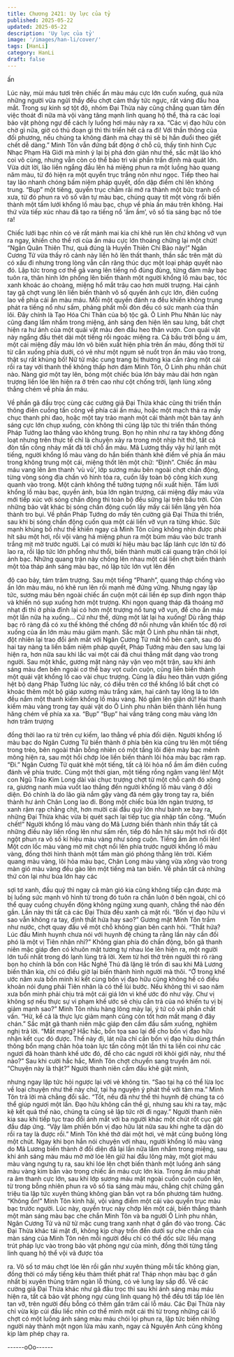 ```yaml
---
title: Chương 2421: Uy lực của tỷ
published: 2025-05-22
updated: 2025-05-22
description: 'Uy lực của tỷ'
image: '/images/han-li/cover/'
tags: [HanLi]
category: HanLi
draft: false
---
```


ấn

Lúc này, mùi máu tươi trên chiếc ấn màu máu cực lớn cuốn
xuống, quá nửa những người vừa ngửi thấy đều chợt cảm thấy
tức ngực, rất váng đầu hoa mắt.
Trong sự kinh sợ tột độ, nhóm Đại Thừa này cũng chẳng quan
tâm đến việc thoát đi nữa mà vội vàng tăng mạnh linh quang hộ
thể, thả ra các loại bảo vật phòng ngự để cách ly luồng hơi máu
này ra xa.
“Các vị đạo hữu còn chờ gì nữa, giờ có thủ đoạn gì thì thi triển
hết cả ra đi! Với thần thông của đối phương, nếu chúng ta không
đánh mà chạy thì sẽ bị hắn đuổi theo giết chết dễ dàng.” Minh
Tôn vẫn đứng bất động ở chỗ cũ, thấy tình hình Cực Nhạc Phạm
Hà Giới mà mình ỷ lại bị phá đơn giản như thế, sắc mặt lão khó
coi vô cùng, nhưng vẫn còn có thể bảo trì vài phần trấn định mà
quát lớn.
Vừa dứt lời, lão liền ngẩng đầu lên há miệng phun ra một luồng
hào quang năm màu, từ đó hiện ra một quyển trục trắng nõn như
ngọc.
Tiếp theo hai tay lão nhanh chóng bấm niệm pháp quyết, dồn dập
điểm chỉ lên không trung.
“Bụp” một tiếng, quyển trục chẫm rãi mở ra thành một bức tranh
cổ xưa, từ đó phun ra vô số văn tự màu bạc, chúng quay tít một
vòng rồi biến thành một tấm lưới khổng lồ màu bạc, chụp về phía
ấn máu trên không.
Hai thứ vừa tiếp xúc nhau đã tạo ra tiếng nổ ‘ầm ầm’, vô số tia
sáng bạc nổ tóe ra!

Chiếc lưới bạc nhìn có vẻ rất mảnh mai kia chỉ khẽ run lên chứ
không vỡ vụn ra ngay, khiến cho thế rơi của ấn máu cực lớn
thoáng chững lại một chút!
“Ngân Quân Thiên Thư, quả đúng là Huyền Thiên Chi Bảo này!”
Ngân Cương Tử vừa thấy rõ cảnh này liền hô lên thất thanh, thần
sắc trên mặt dù có xấu đi nhưng trong lòng vẫn cắn răng thúc dục
một loại pháp quyết nào đó.
Lập tức trong cơ thể gã vang lên tiếng nổ đùng đùng, từng đám
mây bạc tuôn ra, thân hình lớn phổng lên biến thành một người
khổng lồ màu bạc, tóc xanh khoác áo choàng, miệng hổ mắt trâu
cao hơn mười trượng. Hai cánh tay gã chợt vung lên liền biến
thành vô số quyền ảnh cực lớn, điên cuồng lao về phía cái ấn
màu máu.
Mỗi một quyền đánh ra đều khiến không trung phát ra tiếng nổ
như sấm, phảng phất mỗi đòn đều có sức mạnh của thần lôi.
Đây chính là Tạo Hóa Chi Thân của bộ tộc gã.
Ô Linh Phu Nhân lúc này cũng đang lẩm nhẩm trong miệng, ánh
sáng đen hiện lên sau lưng, bất chợt hiện ra hư ảnh của một quái
vật màu đen đầu heo thân vượn.
Con quái vật này ngẩng đầu thét dài một tiếng rồi ngoác miệng ra.
Cả bầu trời bỗng u ám, một cái miệng đầy máu lớn vô biên xuất
hiện phía trên ấn máu, đồng thời từ từ cắn xuống phía dưới, có
vẻ như một ngụm sẽ nuốt trọn ấn máu vào trong, thật sự rất
khủng bố!
Nữ tử mặc cung trang bị thương kia cắn răng một cái rồi ra tay
với thanh thế không thấp hơn đám Minh Tôn, Ô Linh phu nhân
chút nào. Nàng giơ một tay lên, bóng một chiếc búa lớn bảy màu
dài hơn ngàn trượng liền lóe lên hiện ra ở trên cao như cột chống
trời, lạnh lùng xông thẳng chém về phía ấn máu.

Về phần gã đầu trọc cùng các cường giả Đại Thừa khác cũng thi
triển thần thông điên cuồng tấn công về phía cái ấn máu, hoặc
một mạch thả ra mấy chục thanh phi đao, hoặc một tay trảo mạnh
một cái thành một bàn tay ánh sáng cực lớn chụp xuống, còn
không thì cũng lập tức thi triển thần thông Pháp Tướng lao thẳng
vào không trung.
Bọn họ nhìn như ra tay không đồng loạt nhưng trên thực tế chỉ là
chuyện xảy ra trong một nhịp hít thở, tất cả đòn tấn công nháy
mắt đã tới chỗ ấn máu.
Mã Lương thấy vậy hừ lạnh một tiếng, người khổng lồ màu vàng
do hắn biến thành khẽ điểm về phía ấn máu trong không trung
một cái, miệng thốt lên một chữ: “Định”.
Chiếc ấn màu máu vang lên âm thanh ‘vù vù’, lớp sương máu bên
ngoài chợt chấn động, từng vòng sóng địa chấn vô hình tỏa ra,
cuốn lấy toàn bộ công kích xung quanh vào trong.
Một cảnh không thể tưởng tượng nổi xuất hiện.
Tấm lưới khổng lồ màu bạc, quyền ảnh, búa lớn ngàn trượng, cái
miệng đầy máu vừa mới tiếp xúc với sóng chấn động thì toàn bộ
đều sững lại trên bầu trời. Còn những bảo vật khác bị sóng chấn
động cuốn lấy mấy cái liền lặng yên hóa thành tro bụi.
Về phần Pháp Tướng do mấy tên cường giả Đại Thừa thi triển,
sau khi bị sóng chấn động cuốn qua một cái liền vỡ vụn ra từng
khúc.
Sức mạnh khủng bố như thế khiến ngay cả Minh Tôn cũng không
nhịn được phải hít sâu một hơi, rồi vội vàng há miệng phun ra một
búm máu vào bức tranh trắng mịt mờ trước người.
Lại có mười kí hiệu màu bạc lấp lánh cực lớn từ đó lao ra, rồi lập
tức lớn phổng như thổi, biến thành mười cái quang trận chói lọi
ánh bạc.
Những quang trận này chồng lên nhau một cái liền chợt biến
thành một tòa tháp ánh sáng màu bạc, nó lập tức lớn vụt lên đến

độ cao bảy, tám trăm trượng.
Sau một tiếng “Phanh”, quang tháp chống vào ấn lớn màu máu,
nó khẽ run lên rồi mạnh mẽ đứng vững.
Nhưng ngay lập tức, sương máu bên ngoài chiếc ấn cuộn một cái
liền ép sụp đỉnh ngọn tháp và khiến nó sụp xuống hơn một
trượng.
Khi ngọn quang tháp đã thoáng mờ nhạt đi thì ở phía đỉnh lại có
hơn một trượng nổ tung vỡ vụn, để cho ấn máu một lần nữa hạ
xuống...
Cứ như thế, dừng một lát lại hạ xuống!
Dù rằng tháp bạc rõ ràng đã có xu thế không thể chống đỡ nổi
nhưng vẫn khiến tốc độ rơi xuống của ấn lớn màu máu giảm
mạnh.
Sắc mặt Ô Linh phu nhân tái nhợt, đột nhiên lại trao đổi ánh mắt
với Ngân Cương Tử mắt hổ bên cạnh, sau đó hai tay nàng ta liền
bấm niệm pháp quyết, Pháp Tướng màu đen sau lưng lại hiện ra,
hơn nữa sau khi lắc vai một cái đã chui thẳng mất dạng vào trong
người.
Sau một khắc, gương mặt nàng này vặn vẹo một trận, sau khi
ánh sáng màu đen bên ngoài cơ thể bay vọt cuồn cuộn, cũng liền
biến thành một quái vật khổng lồ cao vài chục trượng.
Cũng là đầu heo thân vượn giống hệt bộ dạng Pháp Tướng lúc
nãy, có điều trên cơ thể khổng lồ bất chợt có khoác thêm một bộ
giáp xương màu trắng xám, hai cánh tay lông lá to lớn đều nắm
một thanh kiếm khổng lồ màu vàng.
Nó gầm lên giận dữ!
Hai thanh kiếm màu vàng trong tay quái vật do Ô Linh phu nhân
biến thành liền hung hăng chém về phía xa xa.
“Bụp” “Bụp” hai vầng trăng cong màu vàng lớn hơn trăm trượng

đồng thời lao ra từ trên cự kiếm, lao thẳng về phía đối diện.
Người khổng lồ màu bạc do Ngân Cương Tử biến thành ở phía
bên kia cũng tru lên một tiếng trong trẻo, bên ngoài thân bỗng
nhiên có một tầng lôi điện mày bạc mênh mông hiện ra, sau một
hồi chớp lóe liền biến thành lôi hỏa màu bạc rậm rạp.
“Đi.”
Ngân Cương Tử quát khẽ một tiếng, tất cả lôi hỏa nổ ầm ầm điên
cuồng đánh về phía trước.
Cùng một thời gian, một tiếng rồng ngâm vang lên!
Một con Ngũ Trảo Kim Long dài vài chục trượng chợt từ một chỗ
cạnh đó xông ra, giương nanh múa vuốt lao thẳng đến người
khổng lồ màu vàng ở đối diện. Đó chính là do lão già nắm gậy
vàng đã ném gậy trong tay ra, biến thành hư ảnh Chân Long lao
đi.
Bóng một chiếc búa lớn ngàn trượng, tơ xanh rậm rạp chằng chịt,
hơn mười cái đầu quỷ lớn như bánh xe bay ra, những Đại Thừa
khác vừa bị quét sạch lại tiếp tục gia nhập tấn công.
“Muốn chết!”
Người khổng lồ màu vàng do Mã Lương biến thành nhìn thấy tất
cả những điều này liền rống lên như sấm rền, tiếp đó hắn hít sâu
một hơi rồi đột ngột phun ra vô số kí hiệu màu vàng như sóng
cuộn.
Tiếng ầm ầm nổi lên!
Một cơn lốc màu vàng mờ mịt chợt nổi lên phía trước người
khổng lồ màu vàng, đồng thời hình thành một tấm màn gió phóng
thẳng lên trời.
Kiếm quang màu vàng, lôi hỏa màu bạc, Chân Long màu vàng
vừa xông vào trong màn gió màu vàng đều gào lên một tiếng mà
tan biến. Về phần tất cả những thứ còn lại như búa lớn hay các

sợi tơ xanh, đầu quỷ thì ngay cả màn gió kia cũng không tiếp cận
được mà bị luồng sức mạnh vô hình từ trong đó tuôn ra chắn luôn
ở bên ngoài, chỉ có thể quay cuồng chuyển động không ngừng
xung quanh, chẳng thể nào đến gần.
Lần này thì tất cả các Đại Thừa đều xanh cả mặt rồi.
“Bốn vị đạo hữu vì sao vẫn không ra tay, định thất hứa hay sao?”
Gương mặt Minh Tôn trầm như nước, chợt quay đầu về một chỗ
không gian bên cạnh hỏi.
“Thất hứa? Lúc đầu Minh huynh chưa nói với huynh đệ chúng ta
rằng lần này cần đối phó là một vị Tiên nhân nhỉ?” Không gian
phía đó chấn động, bốn gã thanh niên mặc giáp đen có khuôn
mặt tương tự nhau lóe lên hiện ra, một người lớn tuổi nhất trong
đó lạnh lùng trả lời.
Xem từ hơi thở trên người thì rõ ràng bọn họ chính là bốn con
Hắc Nghê Thú đã lặng lẽ trốn đi sau khi Mã Lương biến thân kia,
chỉ có điều giờ lại biến thành hình người mà thôi.
“Ở trong khế ước năm xưa bổn minh kí kết cùng bốn vị đạo hữu
cũng không hề có điều khoản nói đụng phải Tiên nhân là có thể lùi
bước. Nếu không thì vì sao năm xưa bổn minh phải chịu trả một
cái giá lớn vì khế ước đó như vậy. Chư vị không sợ nếu thực sự
vi phạm khế ước sẽ chịu cắn trả của nó khiến tu vị bị giảm mạnh
sao?” Minh Tôn nhíu hàng lông mày lại, ý tứ có vài phần chất vấn.
“Hừ, kể cả là thực lực giảm mạnh cũng còn tốt hơn mất mạng ở
đây chán.” Sắc mặt gã thanh niên mặc giáp đen cầm đầu sầm
xuống, nghiêm nghị trả lời.
“Mất mạng? Hắc hắc, bổn tọa sao lại để cho bốn vị đạo hữu nhận
kết cục đó được. Thế này đi, lát nữa chỉ cần bốn vị đạo hữu dùng
thần thông bổn mạng chân hỏa toàn lực tấn công một lần thì ta
liền coi như các ngươi đã hoàn thành khế ước đó, để cho các
ngươi rời khỏi giới này, như thế nào?” Sau khi cười hắc hắc, Minh
Tôn chợt chuyển sang truyền âm nói.
“Chuyện này là thật?” Người thanh niên cầm đầu khẽ giật mình,

nhưng ngay lập tức hỏi ngược lại với vẻ không tin.
“Sao tại hạ có thể lừa lọc về loại chuyện như thế này chứ, tại hạ
nguyện ý phát thề với tâm ma.” Minh Tôn trả lời mà chẳng đổi
sắc.
“Tốt, nếu đã như thế thì huynh đệ chúng ta có thể giúp ngươi một
lần. Đạo hữu không cần thề gì, nhưng sau khi ra tay, mặc kệ kết
quả thế nào, chúng ta cũng sẽ lập tức rời đi ngay.” Người thanh
niên kia sau khi tiếp tục trao đổi ánh mắt với ba người khác một
chút rốt cục gật đầu đáp ứng.
“Vậy làm phiền bốn vị đạo hữu lát nữa sau khi nghe ta dặn dò rồi
ra tay là được rồi.” Minh Tôn khẽ thở dài một hơi, vẻ mặt cũng
buông lỏng một chút.
Ngay khi bọn hắn nói chuyện với nhau, người khổng lồ màu vàng
do Mã Lương biến thành ở đối diện đã lại lần nữa lẩm nhẩm trong
miệng, sau khi ánh sáng màu máu mờ mờ lóe lên giữ hai đầu
lông mày, một giọt máu màu vàng ngưng tụ ra, sau khi lóe lên
chợt biến thành một luồng ánh sáng màu vàng kim bắn vào trong
chiếc ấn máu cực lớn kia.
Trong ấn máu phát ra âm thanh cực lớn, sau khi lớp sương máu
mặt ngoài cuồn cuộn cuốn lên, từ trong bỗng nhiên phun ra vô số
tia sáng màu máu, chằng chịt chừng gần triệu tia lập tức xuyên
thủng không gian bắn vọt ra bốn phương tám hướng.
“Không ổn!”
Minh Tôn kinh hãi, vội vàng điểm một cái vào quyển trục màu bạc
trước người. Lúc này, quyển trục này chớp lên một cái, biến thẳng
thành một màn sáng màu bạc che chắn Minh Tôn và ba người Ô
Linh phu nhân, Ngân Cương Tử và nữ tử mặc cung trang xanh
nhạt ở gần đó vào trong.
Các Đại Thừa khác tái mặt đi, không kịp chạy trốn đến dưới sự
che chắn của màn sáng của Minh Tôn nên mỗi người đều chỉ có
thể dốc sức liều mạng trút pháp lực vào trong bảo vật phòng ngự
của mình, đồng thời từng tầng linh quang hộ thể vội vã được tỏa

ra.
Vô số tơ máu chợt lóe lên rồi gần như xuyên thủng mỗi tấc không
gian, đồng thời có mấy tiếng kêu thảm thiết phát ra!
Tháp nhọn màu bạc ở gần nhất bị xuyên thủng trăm ngàn lỗ
thủng, có vẻ lung lay sắp đổ. Về các cường giả Đại Thừa khác
như gã đầu trọc thì sau khi ánh sáng màu máu hiện ra, tất cả bảo
vật phòng ngự cùng linh quang hộ thể đều tới tấp lóe lên tan vỡ,
trên người đều bỗng có thêm gần trăm cái lỗ máu.
Các Đại Thừa này chỉ vừa kịp cúi đầu liếc nhìn cơ thể mình một
cái thì từ trong những cái lỗ chợt có một luồng ánh sáng màu máu
chói lọi phun ra, lập tức biến những người này thành một ngọn
lửa màu xanh, ngay cả Nguyên Anh cũng không kịp làm phép
chạy ra.

------oOo------
